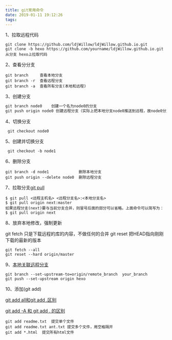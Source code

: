 ```yaml
---
title: git常用命令
date: 2019-01-11 19:12:26
tags:
---
```


1、拉取远程代码

```
git clone https://github.com/ldjWillow/ldjWillow.github.io.git
git clone -b hexo https://github.com/yourname/ldjWillow.github.io.git   从分支 hexo上拉取代码
```

2、查看分分支

```
git branch     查看本地分支
git branch -r  查看远程分支
git branch -a  查看所有分支(本地和远程)
```

3、创建分支

```kotlin
git branch node0    创建一个名为node0的分支
git push origin node0 创建远程分支（实际上把本地分支node0推送到远程，故node0分支必须在本地先创建）
```

4、切换分支

```
 git checkout node0
```

5、创建并切换分支

```
 git checkout -b node1
```

6、删除分支

```
git branch -d node1 			删除本地分支
git push origin --delete node0  删除远程分支
```

7、拉取分支[git pull](https://www.yiibai.com/git/git_pull.html)

```
$ git pull <远程主机名> <远程分支名>:<本地分支名>
$ git pull origin next:master 
如果远程分支(next)要与当前分支合并，则冒号后面的部分可以省略。上面命令可以简写为： 
$ git pull origin next
```

8、放弃本地修改，强制更新

   git fetch 只是下载远程的库的内容，不做任何的合并 git reset 把HEAD指向刚刚下载的最新的版本

```
git fetch --all
git reset --hard origin/master
```

9、[本地关联远程分支](https://www.cnblogs.com/zhou-chao/p/7678899.html)

```
git branch --set-upstream-to=origin/remote_branch  your_branch
git push --set-upstream origin hexo 
```

10、添加(git add)

[git add all和git add .区别](http://www.softwhy.com/article-8489-1.html)

[git add -A 和 git add . 的区别](https://www.cnblogs.com/skura23/p/5859243.html)

```
git add readme.txt  提交单个文件
git add readme.txt ant.txt 提交多个文件，用空格隔开
git add *.html  提交所有html文件
```







